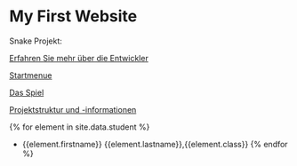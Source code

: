 # My First Website

Snake Projekt:

[Erfahren Sie mehr über die Entwickler](about_us.md)

[Startmenue](startmenue.md)

[Das Spiel](ui.md)

[Projektstruktur und -informationen](project.md)

{% for element in site.data.student %}
- {{element.firstname}} {{element.lastname}},{{element.class}}
{% endfor %}
